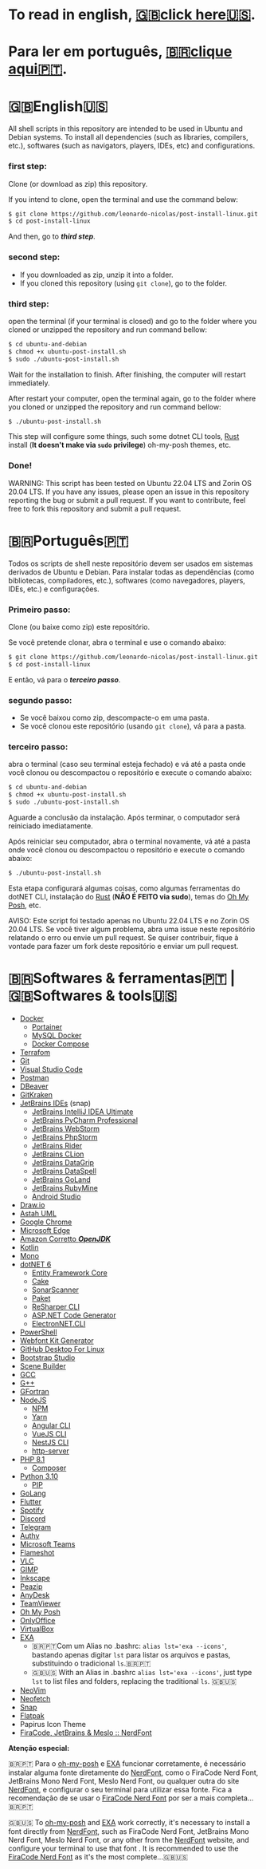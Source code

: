# To read in english, [🇬🇧click here🇺🇸](#English).
# Para ler em português, [🇧🇷clique aqui🇵🇹](#Portugues).


<h1 id="English">🇬🇧English🇺🇸</h1>


All shell scripts in this repository are intended to be used in Ubuntu and Debian systems.
To install all dependencies (such as libraries, compilers, etc.), softwares (such as navigators, players, IDEs, etc)
and configurations.

### first step: 
Clone (or download as zip) this repository.

If you intend to clone, open the terminal and use the command below:
```bash
$ git clone https://github.com/leonardo-nicolas/post-install-linux.git
$ cd post-install-linux
```
And then, go to ***third step***.

### second step: 
* If you downloaded as zip, unzip it into a folder.
* If you cloned this repository (using `git clone`), go to the folder.
### third step: 
open the terminal (if your terminal is closed) and go to the folder where you cloned or unzipped the repository 
and run command bellow:
```bash
$ cd ubuntu-and-debian
$ chmod +x ubuntu-post-install.sh
$ sudo ./ubuntu-post-install.sh
```
Wait for the installation to finish. After finishing, the computer will restart immediately.

After restart your computer, open the terminal again, go to the folder where you cloned or unzipped the repository 
and run command bellow:
```bash
$ ./ubuntu-post-install.sh
```
This step will configure some things, such some dotnet CLI tools, [Rust](https://www.rust-lang.org/) install (**It
doesn't make via `sudo` privilege**) oh-my-posh themes, etc.

### Done!

WARNING: This script has been tested on Ubuntu 22.04 LTS and Zorin OS 20.04 LTS. 
If you have any issues, please open an issue in this repository reporting the bug or submit 
a pull request. If you want to contribute, feel free to fork this repository and submit 
a pull request.

<h1 id="Portugues">🇧🇷Português🇵🇹</h1>

Todos os scripts de shell neste repositório devem ser usados em sistemas derivados de Ubuntu e Debian. 
Para instalar todas as dependências (como bibliotecas, compiladores, etc.), softwares (como navegadores, players, IDEs, 
etc.) e configurações.

### Primeiro passo: 
Clone (ou baixe como zip) este repositório.

Se você pretende clonar, abra o terminal e use o comando abaixo:
```bash
$ git clone https://github.com/leonardo-nicolas/post-install-linux.git
$ cd post-install-linux
```
E então, vá para o ***terceiro passo***.

### segundo passo: 
* Se você baixou como zip, descompacte-o em uma pasta.
* Se você clonou este repositório (usando `git clone`), vá para a pasta.

### terceiro passo: 
abra o terminal (caso seu terminal esteja fechado) e vá até a pasta onde você clonou ou descompactou o repositório e 
execute o comando abaixo:
```bash
$ cd ubuntu-and-debian
$ chmod +x ubuntu-post-install.sh
$ sudo ./ubuntu-post-install.sh
```
Aguarde a conclusão da instalação. Após terminar, o computador será reiniciado imediatamente.

Após reiniciar seu computador, abra o terminal novamente, vá até a pasta onde você clonou ou descompactou o repositório
e execute o comando abaixo:
```bash
$ ./ubuntu-post-install.sh
```
Esta etapa configurará algumas coisas, como algumas ferramentas do dotNET CLI, instalação do 
[Rust](https://www.rust-lang.org/) (**NÃO É FEITO via sudo**), temas do [Oh My Posh](https://ohmyposh.dev/), etc.


AVISO: Este script foi testado apenas no Ubuntu 22.04 LTS e no Zorin OS 20.04 LTS. Se você tiver algum problema, abra 
uma issue neste repositório relatando o erro ou envie um pull request. Se quiser contribuir, fique à vontade para
fazer um fork deste repositório e enviar um pull request.

# 🇧🇷Softwares & ferramentas🇵🇹 | 🇬🇧Softwares & tools🇺🇸

* [Docker](https://www.docker.com/)
  * [Portainer](https://www.portainer.io/)
  * [MySQL Docker](https://hub.docker.com/_/mysql)
  * [Docker Compose](https://docs.docker.com/compose/)
* [Terrafom](https://www.terraform.io/)
* [Git](https://git-scm.com/)
* [Visual Studio Code](https://code.visualstudio.com/)
* [Postman](https://www.postman.com/)
* [DBeaver](https://dbeaver.io/)
* [GitKraken](https://www.gitkraken.com/)
* [JetBrains IDEs](https://www.jetbrains.com/) (snap)
  * [JetBrains IntelliJ IDEA Ultimate](https://www.jetbrains.com/pt-br/idea/)
  * [JetBrains PyCharm Professional](https://www.jetbrains.com/pt-br/pycharm/)
  * [JetBrains WebStorm](https://www.jetbrains.com/webstorm/)
  * [JetBrains PhpStorm](https://www.jetbrains.com/phpstorm/)
  * [JetBrains Rider](https://www.jetbrains.com/rider/)
  * [JetBrains CLion](https://www.jetbrains.com/clion/)
  * [JetBrains DataGrip](https://www.jetbrains.com/datagrip/)
  * [JetBrains DataSpell](https://www.jetbrains.com/dataspell/)
  * [JetBrains GoLand](https://www.jetbrains.com/go/)
  * [JetBrains RubyMine](https://www.jetbrains.com/ruby/)
  * [Android Studio](https://developer.android.com/studio)
* [Draw.io](https://app.diagrams.net/)
* [Astah UML](https://astah.net/editions/community)
* [Google Chrome](https://www.google.com/intl/pt-BR/chrome/)
* [Microsoft Edge](https://www.microsoftedgeinsider.com/pt-br/)
* [Amazon Corretto ***OpenJDK***](https://aws.amazon.com/pt/corretto/)
* [Kotlin](https://kotlinlang.org/)
* [Mono](https://www.mono-project.com/)
* [dotNET 6](https://dotnet.microsoft.com/download)
  * [Entity Framework Core](https://docs.microsoft.com/pt-br/ef/core/)
  * [Cake](https://cakebuild.net/)
  * [SonarScanner](https://docs.sonarqube.org/latest/analysis/scan/sonarscanner/)
  * [Paket](https://fsprojects.github.io/Paket/)
  * [ReSharper CLI](https://www.jetbrains.com/help/resharper/ReSharper_Command_Line_Tools.html)
  * [ASP.NET Code Generator](https://docs.microsoft.com/pt-br/aspnet/core/fundamentals/tools/dotnet-aspnet-codegenerator?view=aspnetcore-6.0)
  * [ElectronNET.CLI](https://github.com/ElectronNET/Electron.NET)
* [PowerShell](https://docs.microsoft.com/pt-br/powershell/)
* [Webfont Kit Generator](https://transfonter.org/)
* [GitHub Desktop For Linux](https://desktop.github.com/)
* [Bootstrap Studio](https://bootstrapstudio.io/)
* [Scene Builder](https://gluonhq.com/products/scene-builder/)
* [GCC](https://gcc.gnu.org/)
* [G++](https://gcc.gnu.org/)
* [GFortran](https://gcc.gnu.org/)
* [NodeJS](https://nodejs.org/en/)
  * [NPM](https://www.npmjs.com/)
  * [Yarn](https://yarnpkg.com/)
  * [Angular CLI](https://angular.io/)
  * [VueJS CLI](https://vuejs.org/)
  * [NestJS CLI](https://nestjs.com/)
  * [http-server](https://www.npmjs.com/package/http-server)
* [PHP 8.1](https://www.php.net/)
  * [Composer](https://getcomposer.org/)
* [Python 3.10](https://www.python.org/)
  * [PIP](https://pypi.org/project/pip/)
* [GoLang](https://golang.org/)
* [Flutter](https://flutter.dev/)
* [Spotify](https://www.spotify.com/br/)
* [Discord](https://discord.com/)
* [Telegram](https://telegram.org/)
* [Authy](https://authy.com/)
* [Microsoft Teams](https://www.microsoft.com/pt-br/microsoft-365/microsoft-teams/group-chat-software)
* [Flameshot](https://flameshot.js.org/)
* [VLC](https://www.videolan.org/vlc/index.pt-BR.html)
* [GIMP](https://www.gimp.org/)
* [Inkscape](https://inkscape.org/pt-br/)
* [Peazip](https://peazip.github.io/)
* [AnyDesk](https://anydesk.com/pt)
* [TeamViewer](https://www.teamviewer.com/pt-br/)
* [Oh My Posh](https://ohmyposh.dev/)
* [OnlyOffice](https://www.onlyoffice.com/pt-br/)
* [VirtualBox](https://www.virtualbox.org/)
* [EXA](https://the.exa.website/)
  * 🇧🇷🇵🇹Com um Alias no .bashrc: `alias lst='exa --icons'`, bastando apenas digitar `lst` para listar os arquivos e pastas, 
    substituindo o tradicional `ls`.🇧🇷🇵🇹
  * 🇬🇧🇺🇸 With an Alias in .bashrc `alias lst='exa --icons'`, just type `lst` to list files and folders, replacing the 
    traditional `ls`. 🇬🇧🇺🇸
* [NeoVim](https://neovim.io/)
* [Neofetch](https://github.com/dylanaraps/neofetch)
* [Snap](https://snapcraft.io/)
* [Flatpak](https://flatpak.org/)
* Papirus Icon Theme
* [FiraCode, JetBrains & Meslo :: NerdFont](https://www.nerdfonts.com/)

**Atenção especial:**<br>

🇧🇷🇵🇹 Para o [oh-my-posh](https://ohmyposh.dev/) e [EXA](https://the.exa.website/) funcionar corretamente, é necessário 
instalar alguma fonte diretamente do [NerdFont](https://www.nerdfonts.com/), como o FiraCode Nerd Font, JetBrains 
Mono Nerd Font, Meslo Nerd Font, ou qualquer outra do site [NerdFont](https://www.nerdfonts.com/), e configurar o seu
terminal para utilizar essa fonte. Fica a recomendação de se usar o 
[FiraCode Nerd Font](https://www.nerdfonts.com/font-downloads) por ser a mais completa...🇧🇷🇵🇹

🇬🇧🇺🇸 To [oh-my-posh](https://ohmyposh.dev/) and [EXA](https://the.exa.website/) work correctly, it's necessary to install a 
font directly from [NerdFont](https://www.nerdfonts.com/), such as FiraCode Nerd Font, JetBrains Mono Nerd Font, 
Meslo Nerd Font, or any other from the [NerdFont](https://www.nerdfonts.com/) website, and configure your terminal 
to use that font . It is recommended to use the [FiraCode Nerd Font](https://www.nerdfonts.com/font-downloads) as it's 
the most complete...🇬🇧🇺🇸